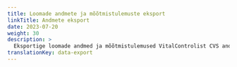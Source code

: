 ```yaml
---
title: Loomade andmete ja mõõtmistulemuste eksport
linkTitle: Andmete eksport
date: 2023-07-20
weight: 30
description: >
  Eksportige loomade andmed ja mõõtmistulemused VitalControlist CVS andmefailidesse.
translationKey: data-export
---
```

